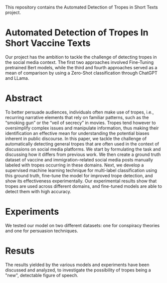 This repository contains the Automated Detection of Tropes in Short Texts project.

# Automated Detection of Tropes In Short Vaccine Texts
Our project has the ambition to tackle the challenge of detecting tropes in the social media context. The first two approaches involved Fine-Tuning pretrained Bert models, while the third and fourth approaches served as a mean of comparison by using a Zero-Shot classification through ChatGPT and LLama.

# Abstract
To better persuade audiences, individuals often make use of tropes, i.e., recurring narrative elements that rely on familiar patterns, such as the “smoking gun” or the “veil of secrecy” in movies. Tropes tend however to oversimplify complex issues and manipulate information, thus making their identification an effective mean for understanding the potential biases inherent in public discourse. In this paper, we tackle the challenge of automatically detecting general tropes that are often used in the context of discussions on social media platforms. We start by formulating the task and discussing how it differs from previous work. We then create a ground truth dataset of vaccine and immigration-related social media posts manually labeled with tropes occurring in these domains. Next, we develop a supervised machine learning technique for multi-label classification using this ground truth, fine-tune the model for improved trope detection, and show its effectiveness experimentally. Our experimental results show that tropes are used across different domains, and fine-tuned models are able to detect them with high accuracy.

# Experiments
We tested our model on two different datasets: one for conspiracy theories and one for persuasion techniques. 

# Resuts
The results yielded by the various models and experiments have been discussed and analyzed, to investigate the possibility of tropes being a "new", detectable figure of speech.


